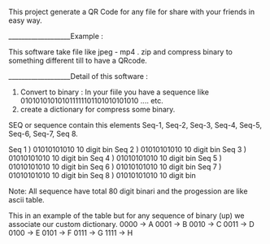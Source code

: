 This project generate a QR Code for any file for share with your friends in easy way.



___________________Example : 

This software take file like jpeg - mp4 . zip and compress binary to something different till to have a QRcode.



___________________Detail of this software :

1) Convert to binary  : 
    In your fiile you have a sequence like 010101010101011111101101010101010 .... etc.
2) create a dictionary for compress some binary.

SEQ or sequence contain this elements  Seq-1, Seq-2, Seq-3, Seq-4, Seq-5, Seq-6, Seq-7, Seq 8.


Seq 1 ) 01010101010 10 digit bin
Seq 2 ) 01010101010 10 digit bin 
Seq 3 ) 01010101010 10 digit bin 
Seq 4 ) 01010101010 10 digit bin 
Seq 5 ) 01010101010 10 digit bin 
Seq 6 ) 01010101010 10 digit bin 
Seq 7 ) 01010101010 10 digit bin 
Seq 8 ) 01010101010 10 digit bin 

Note: All sequence have total 80 digit binari and the progession are like ascii table.

This in an example of the table but for any sequence of binary (up) we associate our custom dictionary.
0000 -> A
0001 -> B
0010 -> C
0011 -> D
0100 -> E
0101 -> F
0111 -> G
1111 -> H

